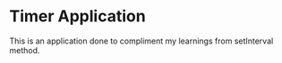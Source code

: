 # Timer Application

This is an application done to compliment my learnings from setInterval method.

